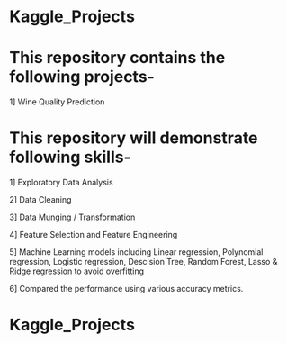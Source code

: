 # Kaggle_Projects

# This repository contains the following projects-

1] Wine Quality Prediction



# This repository will demonstrate following skills-

1] Exploratory Data Analysis

2] Data Cleaning

3] Data Munging / Transformation

4] Feature Selection and Feature Engineering

5] Machine Learning models including Linear regression, Polynomial regression,
Logistic regression, Descision Tree, Random Forest, Lasso & Ridge regression to avoid overfitting

6] Compared the performance using various accuracy metrics.
# Kaggle_Projects
